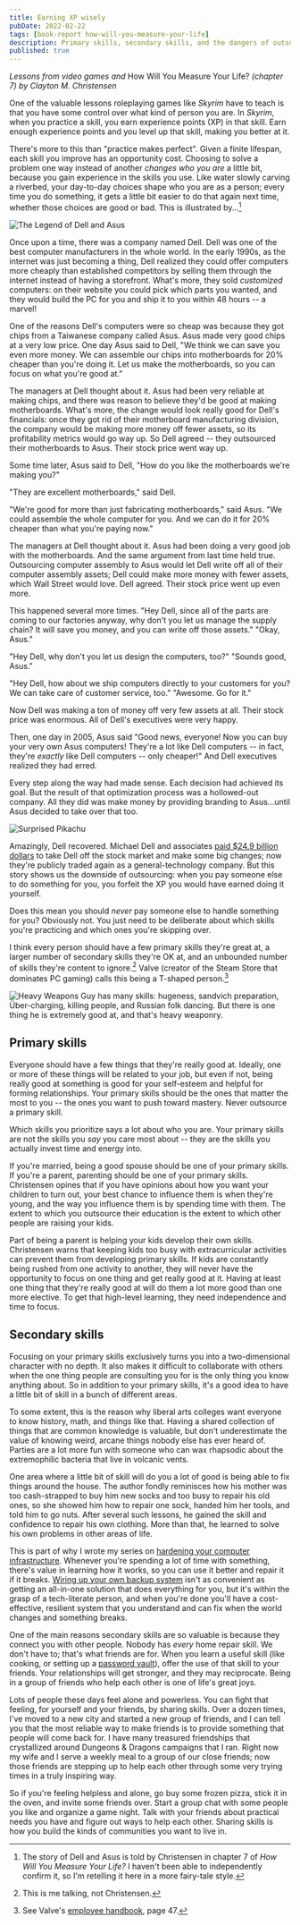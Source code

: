 ```yaml
---
title: Earning XP wisely
pubDate: 2022-02-22
tags: [book-report how-will-you-measure-your-life]
description: Primary skills, secondary skills, and the dangers of outsourcing
published: true
---
```


_Lessons from video games and_ How Will You Measure Your Life? _(chapter 7) by Clayton M. Christensen_

One of the valuable lessons roleplaying games like _Skyrim_ have to teach is that you have some control over what kind of person you are. In _Skyrim_, when you practice a skill, you earn experience points (XP) in that skill. Earn enough experience points and you level up that skill, making you better at it.

There's more to this than "practice makes perfect". Given a finite lifespan, each skill you improve has an opportunity cost. Choosing to solve a problem one way instead of another _changes who you are_ a little bit, because you gain experience in the skills you use. Like water slowly carving a riverbed, your day-to-day choices shape who you are as a person; every time you do something, it gets a little bit easier to do that again next time, whether those choices are good or bad. This is illustrated by...[^1]

<img class="" src="{{ '/assets/2022-02-22/The-Legend-of-Dell-and-Asus.png' | absolute_url }}" alt="The Legend of Dell and Asus" />

[^1]: The story of Dell and Asus is told by Christensen in chapter 7 of _How Will You Measure Your Life?_ I haven't been able to independently confirm it, so I'm retelling it here in a more fairy-tale style.

Once upon a time, there was a company named Dell. Dell was one of the best computer manufacturers in the whole world. In the early 1990s, as the internet was just becoming a thing, Dell realized they could offer computers more cheaply than established competitors by selling them through the internet instead of having a storefront. What's more, they sold _customized_ computers: on their website you could pick which parts you wanted, and they would build the PC for you and ship it to you within 48 hours -- a marvel! 

One of the reasons Dell's computers were so cheap was because they got chips from a Taiwanese company called Asus. Asus made very good chips at a very low price. One day Asus said to Dell, "We think we can save you even more money. We can assemble our chips into motherboards for 20% cheaper than you're doing it. Let us make the motherboards, so you can focus on what you're good at."

The managers at Dell thought about it. Asus had been very reliable at making chips, and there was reason to believe they'd be good at making motherboards. What's more, the change would look really good for Dell's financials: once they got rid of their motherboard manufacturing division, the company would be making more money off fewer assets, so its profitability metrics would go way up. So Dell agreed -- they outsourced their motherboards to Asus. Their stock price went way up.

Some time later, Asus said to Dell, "How do you like the motherboards we're making you?"

"They are excellent motherboards," said Dell.

"We're good for more than just fabricating motherboards," said Asus. "We could assemble the whole computer for you. And we can do it for 20% cheaper than what you're paying now."

The managers at Dell thought about it. Asus had been doing a very good job with the motherboards. And the same argument from last time held true. Outsourcing computer assembly to Asus would let Dell write off all of their computer assembly assets; Dell could make more money with fewer assets, which Wall Street would love. Dell agreed. Their stock price went up even more.

This happened several more times. "Hey Dell, since all of the parts are coming to our factories anyway, why don't you let us manage the supply chain? It will save you money, and you can write off those assets." "Okay, Asus."

"Hey Dell, why don't you let us design the computers, too?" "Sounds good, Asus."

"Hey Dell, how about we ship computers directly to your customers for you? We can take care of customer service, too." "Awesome. Go for it."

Now Dell was making a ton of money off very few assets at all. Their stock price was enormous. All of Dell's executives were very happy.

Then, one day in 2005, Asus said "Good news, everyone! Now you can buy your very own Asus computers! They're a lot like Dell computers -- in fact, they're *exactly* like Dell computers -- only cheaper!" And Dell executives realized they had erred.

Every step along the way had made sense. Each decision had achieved its goal. But the result of that optimization process was a hollowed-out company. All they did was make money by providing branding to Asus...until Asus decided to take over that too.

<img class="meme" src="{{ '/assets/2022-02-22/Surprised_Pikachu.jpg' | absolute_url }}" alt="Surprised Pikachu" />

Amazingly, Dell recovered. Michael Dell and associates [paid $24.9 billion dollars](https://www.reuters.com/article/us-dell-buyout/dell-seals-24-9-billion-buyout-delisting-tuesday-idUSBRE99S0VQ20131029) to take Dell off the stock market and make some big changes; now they're publicly traded again as a general-technology company. But this story shows us the downside of outsourcing: when you pay someone else to do something for you, you forfeit the XP you would have earned doing it yourself.

Does this mean you should *never* pay someone else to handle something for you? Obviously not. You just need to be deliberate about which skills you're practicing and which ones you're skipping over. 

I think every person should have a few primary skills they're great at, a larger number of secondary skills they're OK at, and an unbounded number of skills they're content to ignore.[^2] Valve (creator of the Steam Store that dominates PC gaming) calls this being a T-shaped person.[^3]

[^2]: This is me talking, not Christensen.

[^3]: See Valve's [employee handbook](https://cdn.cloudflare.steamstatic.com/apps/valve/Valve_NewEmployeeHandbook.pdf), page 47.

<img class="photo" src="{{'/assets/2022-02-22/T-shaped-person.png' | absolute_url }}" alt="Heavy Weapons Guy has many skills: hugeness, sandvich preparation, Über-charging, killing people, and Russian folk dancing. But there is one thing he is extremely good at, and that's heavy weaponry." />

## Primary skills

Everyone should have a few things that they're really good at. Ideally, one or more of these things will be related to your job, but even if not, being really good at something is good for your self-esteem and helpful for forming relationships. Your primary skills should be the ones that matter the most to you -- the ones you want to push toward mastery. Never outsource a primary skill.

Which skills you prioritize says a lot about who you are. Your primary skills are not the skills you *say* you care most about -- they are the skills you actually invest time and energy into.

If you're married, being a good spouse should be one of your primary skills. If you're a parent, parenting should be one of your primary skills. Christensen opines that if you have opinions about how you want your children to turn out, your best chance to influence them is when they're young, and the way you influence them is by spending time with them. The extent to which you outsource their education is the extent to which other people are raising your kids.

Part of being a parent is helping your kids develop their own skills. Christensen warns that keeping kids too busy with extracurricular activities can prevent them from developing primary skills. If kids are constantly being rushed from one activity to another, they will never have the opportunity to focus on one thing and get really good at it. Having at least one thing that they're really good at will do them a lot more good than one more elective. To get that high-level learning, they need independence and time to focus.

## Secondary skills

Focusing on your primary skills exclusively turns you into a two-dimensional character with no depth. It also makes it difficult to collaborate with others when the one thing people are consulting you for is the only thing you know anything about. So in addition to your primary skills, it's a good idea to have a little bit of skill in a bunch of different areas.

To some extent, this is the reason why liberal arts colleges want everyone to know history, math, and things like that. Having a shared collection of things that are common knowledge is valuable, but don't underestimate the value of knowing weird, arcane things nobody else has ever heard of. Parties are a lot more fun with someone who can wax rhapsodic about the extremophilic bacteria that live in volcanic vents.

One area where a little bit of skill will do you a lot of good is being able to fix things around the house. The author fondly reminisces how his mother was too cash-strapped to buy him new socks and too busy to repair his old ones, so she showed him how to repair one sock, handed him her tools, and told him to go nuts. After several such lessons, he gained the skill and confidence to repair his own clothing. More than that, he learned to solve his own problems in other areas of life.

This is part of why I wrote my series on [hardening your computer infrastructure](https://jamesharris.design/blog/Hardening-your-personal-infrastructure/). Whenever you're spending a lot of time with something, there's value in learning how it works, so you can use it better and repair it if it breaks. [Wiring up your own backup system](https://jamesharris.design/blog/Hardened-backups/) isn't as convenient as getting an all-in-one solution that does everything for you, but it's within the grasp of a tech-literate person, and when you're done you'll have a cost-effective, resilient system that you understand and can fix when the world changes and something breaks.

One of the main reasons secondary skills are so valuable is because they connect you with other people. Nobody has *every* home repair skill. We don't have to; that's what friends are for. When you learn a useful skill (like cooking, or setting up a [password vault](https://jamesharris.design/blog/Hardened-password-vault)), offer the use of that skill to your friends. Your relationships will get stronger, and they may reciprocate. Being in a group of friends who help each other is one of life's great joys.

Lots of people these days feel alone and powerless. You can fight that feeling, for yourself and your friends, by sharing skills. Over a dozen times, I've moved to a new city and started a new group of friends, and I can tell you that the most reliable way to make friends is to provide something that people will come back for. I have many treasured friendships that crystallized around Dungeons & Dragons campaigns that I ran. Right now my wife and I serve a weekly meal to a group of our close friends; now those friends are stepping up to help each other through some very trying times in a truly inspiring way.

So if you're feeling helpless and alone, go buy some frozen pizza, stick it in the oven, and invite some friends over. Start a group chat with some people you like and organize a game night. Talk with your friends about practical needs you have and figure out ways to help each other. Sharing skills is how you build the kinds of communities you want to live in.
